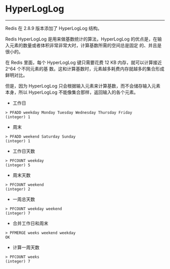 # HyperLogLog

---

Redis 在 2.8.9 版本添加了 HyperLogLog 结构。

Redis HyperLogLog 是用来做基数统计的算法，HyperLogLog 的优点是，在输入元素的数量或者体积非常非常大时，计算基数所需的空间总是固定 的、并且是很小的。

在 Redis 里面，每个 HyperLogLog 键只需要花费 12 KB 内存，就可以计算接近 2^64 个不同元素的基 数。这和计算基数时，元素越多耗费内存就越多的集合形成鲜明对比。

但是，因为 HyperLogLog 只会根据输入元素来计算基数，而不会储存输入元素本身，所以 HyperLogLog 不能像集合那样，返回输入的各个元素。

* 工作日

```Redis
> PFADD weekday Monday Tuesday Wednesday Thursday Friday
(integer) 1
```

* 周末

```
> PFADD weekend Saturday Sunday
(integer) 1
```

* 工作日天数

```Redis
> PFCOUNT weekday
(integer) 5
```

* 周末天数

```Redis
> PFCOUNT weekend
(integer) 2
```

* 一周总天数

```Redis
> PFCOUNT weekday weekend
(integer) 7
```

* 合并工作日和周末

```Redis
> PFMERGE weeks weekend weekday
OK
```

* 计算一周天数

```Redis
> PFCOUNT weeks
(integer) 7
```




